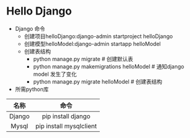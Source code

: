 # Hello Django
+ Django 命令
    + 创建项目helloDjango:django-admin startproject helloDjango
    + 创建模型helloModel:django-admin startapp helloModel
    + 创建表结构
        + python manage.py migrate # 创建默认表
        + python manage.py makemigrations helloModel # 通知django model 发生了变化
        + python manage.py migrate helloModel # 创建表结构
+ 所需python库

|名称|命令|
|:---:|:---:|
|Django|pip install django|
|Mysql|pip install mysqlclient|